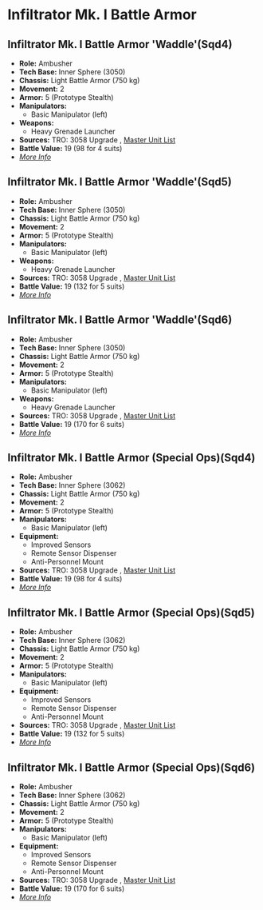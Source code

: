 # Infiltrator Mk. I Battle Armor 

## Infiltrator Mk. I Battle Armor 'Waddle'(Sqd4) 

- **Role:** Ambusher 
- **Tech Base:** Inner Sphere (3050) 
- **Chassis:** Light Battle Armor (750 kg) 
- **Movement:** 2 
- **Armor:** 5 (Prototype Stealth) 
- **Manipulators:** 
  - Basic Manipulator (left) 
- **Weapons:** 
  - Heavy Grenade Launcher 
- **Sources:** TRO: 3058 Upgrade , [Master Unit List](http://masterunitlist.info/Unit/Details/1614) 
- **Battle Value:** 19 (98 for 4 suits) 
- [*More Info*](infiltrator_mk._i_battle_armor/infiltrator_mk._i_battle_armor_waddlesqd4.md) 

## Infiltrator Mk. I Battle Armor 'Waddle'(Sqd5) 

- **Role:** Ambusher 
- **Tech Base:** Inner Sphere (3050) 
- **Chassis:** Light Battle Armor (750 kg) 
- **Movement:** 2 
- **Armor:** 5 (Prototype Stealth) 
- **Manipulators:** 
  - Basic Manipulator (left) 
- **Weapons:** 
  - Heavy Grenade Launcher 
- **Sources:** TRO: 3058 Upgrade , [Master Unit List](http://masterunitlist.info/Unit/Details/8532) 
- **Battle Value:** 19 (132 for 5 suits) 
- [*More Info*](infiltrator_mk._i_battle_armor/infiltrator_mk._i_battle_armor_waddlesqd5.md) 

## Infiltrator Mk. I Battle Armor 'Waddle'(Sqd6) 

- **Role:** Ambusher 
- **Tech Base:** Inner Sphere (3050) 
- **Chassis:** Light Battle Armor (750 kg) 
- **Movement:** 2 
- **Armor:** 5 (Prototype Stealth) 
- **Manipulators:** 
  - Basic Manipulator (left) 
- **Weapons:** 
  - Heavy Grenade Launcher 
- **Sources:** TRO: 3058 Upgrade , [Master Unit List](http://masterunitlist.info/Unit/Details/8896) 
- **Battle Value:** 19 (170 for 6 suits) 
- [*More Info*](infiltrator_mk._i_battle_armor/infiltrator_mk._i_battle_armor_waddlesqd6.md) 

## Infiltrator Mk. I Battle Armor (Special Ops)(Sqd4) 

- **Role:** Ambusher 
- **Tech Base:** Inner Sphere (3062) 
- **Chassis:** Light Battle Armor (750 kg) 
- **Movement:** 2 
- **Armor:** 5 (Prototype Stealth) 
- **Manipulators:** 
  - Basic Manipulator (left) 
- **Equipment:** 
  - Improved Sensors 
  - Remote Sensor Dispenser 
  - Anti-Personnel Mount 
- **Sources:** TRO: 3058 Upgrade , [Master Unit List](http://masterunitlist.info/Unit/Details/1615) 
- **Battle Value:** 19 (98 for 4 suits) 
- [*More Info*](infiltrator_mk._i_battle_armor/infiltrator_mk._i_battle_armor_special_opssqd4.md) 

## Infiltrator Mk. I Battle Armor (Special Ops)(Sqd5) 

- **Role:** Ambusher 
- **Tech Base:** Inner Sphere (3062) 
- **Chassis:** Light Battle Armor (750 kg) 
- **Movement:** 2 
- **Armor:** 5 (Prototype Stealth) 
- **Manipulators:** 
  - Basic Manipulator (left) 
- **Equipment:** 
  - Improved Sensors 
  - Remote Sensor Dispenser 
  - Anti-Personnel Mount 
- **Sources:** TRO: 3058 Upgrade , [Master Unit List](http://masterunitlist.info/Unit/Details/8533) 
- **Battle Value:** 19 (132 for 5 suits) 
- [*More Info*](infiltrator_mk._i_battle_armor/infiltrator_mk._i_battle_armor_special_opssqd5.md) 

## Infiltrator Mk. I Battle Armor (Special Ops)(Sqd6) 

- **Role:** Ambusher 
- **Tech Base:** Inner Sphere (3062) 
- **Chassis:** Light Battle Armor (750 kg) 
- **Movement:** 2 
- **Armor:** 5 (Prototype Stealth) 
- **Manipulators:** 
  - Basic Manipulator (left) 
- **Equipment:** 
  - Improved Sensors 
  - Remote Sensor Dispenser 
  - Anti-Personnel Mount 
- **Sources:** TRO: 3058 Upgrade , [Master Unit List](http://masterunitlist.info/Unit/Details/8897) 
- **Battle Value:** 19 (170 for 6 suits) 
- [*More Info*](infiltrator_mk._i_battle_armor/infiltrator_mk._i_battle_armor_special_opssqd6.md) 

